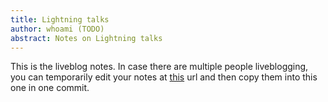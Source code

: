 ```yaml
---
title: Lightning talks
author: whoami (TODO)
abstract: Notes on Lightning talks
---
```


This is the liveblog notes.  In case there are multiple
people liveblogging, you can temporarily edit your notes
at [this](lightning-talks/template.md) url and then copy them into this one in one
commit.
